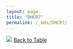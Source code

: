 ```yaml
---
layout: page
title: "DHCR7"
permalink: /_mds/DHCR7/
---
```


![](../../alns_9.28.22/aln_5HSAA029904_0.985.png?raw=true
)
[Back to Table](../../display)
